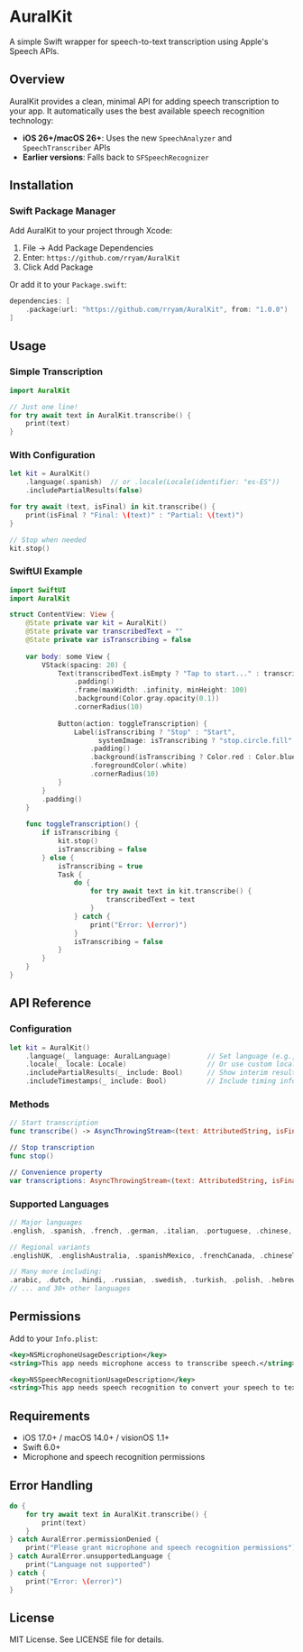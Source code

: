 # AuralKit

A simple Swift wrapper for speech-to-text transcription using Apple's Speech APIs.

## Overview

AuralKit provides a clean, minimal API for adding speech transcription to your app. It automatically uses the best available speech recognition technology:
- **iOS 26+/macOS 26+**: Uses the new `SpeechAnalyzer` and `SpeechTranscriber` APIs
- **Earlier versions**: Falls back to `SFSpeechRecognizer`

## Installation

### Swift Package Manager

Add AuralKit to your project through Xcode:
1. File → Add Package Dependencies
2. Enter: `https://github.com/rryam/AuralKit`
3. Click Add Package

Or add it to your `Package.swift`:

```swift
dependencies: [
    .package(url: "https://github.com/rryam/AuralKit", from: "1.0.0")
]
```

## Usage

### Simple Transcription

```swift
import AuralKit

// Just one line!
for try await text in AuralKit.transcribe() {
    print(text)
}
```

### With Configuration

```swift
let kit = AuralKit()
    .language(.spanish)  // or .locale(Locale(identifier: "es-ES"))
    .includePartialResults(false)

for try await (text, isFinal) in kit.transcribe() {
    print(isFinal ? "Final: \(text)" : "Partial: \(text)")
}

// Stop when needed
kit.stop()
```

### SwiftUI Example

```swift
import SwiftUI
import AuralKit

struct ContentView: View {
    @State private var kit = AuralKit()
    @State private var transcribedText = ""
    @State private var isTranscribing = false
    
    var body: some View {
        VStack(spacing: 20) {
            Text(transcribedText.isEmpty ? "Tap to start..." : transcribedText)
                .padding()
                .frame(maxWidth: .infinity, minHeight: 100)
                .background(Color.gray.opacity(0.1))
                .cornerRadius(10)
            
            Button(action: toggleTranscription) {
                Label(isTranscribing ? "Stop" : "Start", 
                      systemImage: isTranscribing ? "stop.circle.fill" : "mic.circle.fill")
                    .padding()
                    .background(isTranscribing ? Color.red : Color.blue)
                    .foregroundColor(.white)
                    .cornerRadius(10)
            }
        }
        .padding()
    }
    
    func toggleTranscription() {
        if isTranscribing {
            kit.stop()
            isTranscribing = false
        } else {
            isTranscribing = true
            Task {
                do {
                    for try await text in kit.transcribe() {
                        transcribedText = text
                    }
                } catch {
                    print("Error: \(error)")
                }
                isTranscribing = false
            }
        }
    }
}
```

## API Reference

### Configuration

```swift
let kit = AuralKit()
    .language(_ language: AuralLanguage)         // Set language (e.g., .spanish, .french)
    .locale(_ locale: Locale)                    // Or use custom locale
    .includePartialResults(_ include: Bool)      // Show interim results (default: true)
    .includeTimestamps(_ include: Bool)          // Include timing info (default: false)
```

### Methods

```swift
// Start transcription
func transcribe() -> AsyncThrowingStream<(text: AttributedString, isFinal: Bool), Error>

// Stop transcription
func stop()

// Convenience property
var transcriptions: AsyncThrowingStream<(text: AttributedString, isFinal: Bool), Error>
```

### Supported Languages

```swift
// Major languages
.english, .spanish, .french, .german, .italian, .portuguese, .chinese, .japanese, .korean

// Regional variants
.englishUK, .englishAustralia, .spanishMexico, .frenchCanada, .chineseTraditional

// Many more including:
.arabic, .dutch, .hindi, .russian, .swedish, .turkish, .polish, .hebrew, .thai
// ... and 30+ other languages
```

## Permissions

Add to your `Info.plist`:

```xml
<key>NSMicrophoneUsageDescription</key>
<string>This app needs microphone access to transcribe speech.</string>

<key>NSSpeechRecognitionUsageDescription</key>
<string>This app needs speech recognition to convert your speech to text.</string>
```

## Requirements

- iOS 17.0+ / macOS 14.0+ / visionOS 1.1+
- Swift 6.0+
- Microphone and speech recognition permissions

## Error Handling

```swift
do {
    for try await text in AuralKit.transcribe() {
        print(text)
    }
} catch AuralError.permissionDenied {
    print("Please grant microphone and speech recognition permissions")
} catch AuralError.unsupportedLanguage {
    print("Language not supported")
} catch {
    print("Error: \(error)")
}
```

## License

MIT License. See LICENSE file for details.